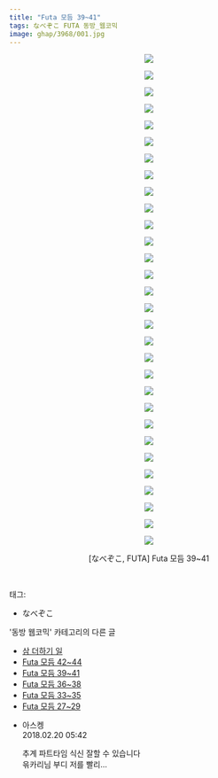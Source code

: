 ```yaml
---
title: "Futa 모듬 39~41"
tags: なべぞこ FUTA 동방_웹코믹
image: ghap/3968/001.jpg
---
```

<div class="article">
<p style="text-align: center; clear: none; float: none;"><img src="{{ site.nasurl }}/ghap/3968/001.jpg"/></p>
<p style="text-align: center; clear: none; float: none;"><img src="{{ site.nasurl }}/ghap/3968/002.jpg"/></p>
<p style="text-align: center; clear: none; float: none;"><img src="{{ site.nasurl }}/ghap/3968/003.jpg"/></p>
<p style="text-align: center; clear: none; float: none;"><img src="{{ site.nasurl }}/ghap/3968/004.jpg"/></p>
<p style="text-align: center; clear: none; float: none;"><img src="{{ site.nasurl }}/ghap/3968/005.jpg"/></p>
<p style="text-align: center; clear: none; float: none;"><img src="{{ site.nasurl }}/ghap/3968/006.jpg"/></p>
<p style="text-align: center; clear: none; float: none;"><img src="{{ site.nasurl }}/ghap/3968/007.jpg"/></p>
<p style="text-align: center; clear: none; float: none;"><img src="{{ site.nasurl }}/ghap/3968/008.jpg"/></p>
<p style="text-align: center; clear: none; float: none;"><img src="{{ site.nasurl }}/ghap/3968/009.jpg"/></p>
<p style="text-align: center; clear: none; float: none;"><img src="{{ site.nasurl }}/ghap/3968/010.jpg"/></p>
<p style="text-align: center; clear: none; float: none;"><img src="{{ site.nasurl }}/ghap/3968/011.jpg"/></p>
<p style="text-align: center; clear: none; float: none;"><img src="{{ site.nasurl }}/ghap/3968/012.jpg"/></p>
<p style="text-align: center; clear: none; float: none;"><img src="{{ site.nasurl }}/ghap/3968/013.jpg"/></p>
<p style="text-align: center; clear: none; float: none;"><img src="{{ site.nasurl }}/ghap/3968/014.jpg"/></p>
<p style="text-align: center; clear: none; float: none;"><img src="{{ site.nasurl }}/ghap/3968/015.jpg"/></p>
<p style="text-align: center; clear: none; float: none;"><img src="{{ site.nasurl }}/ghap/3968/016.jpg"/></p>
<p style="text-align: center; clear: none; float: none;"><img src="{{ site.nasurl }}/ghap/3968/017.jpg"/></p>
<p style="text-align: center; clear: none; float: none;"><img src="{{ site.nasurl }}/ghap/3968/018.jpg"/></p>
<p style="text-align: center; clear: none; float: none;"><img src="{{ site.nasurl }}/ghap/3968/019.jpg"/></p>
<p style="text-align: center; clear: none; float: none;"><img src="{{ site.nasurl }}/ghap/3968/020.jpg"/></p>
<p style="text-align: center; clear: none; float: none;"><img src="{{ site.nasurl }}/ghap/3968/021.jpg"/></p>
<p style="text-align: center; clear: none; float: none;"><img src="{{ site.nasurl }}/ghap/3968/022.jpg"/></p>
<p style="text-align: center; clear: none; float: none;"><img src="{{ site.nasurl }}/ghap/3968/023.jpg"/></p>
<p style="text-align: center; clear: none; float: none;"><img src="{{ site.nasurl }}/ghap/3968/024.jpg"/></p>
<p style="text-align: center; clear: none; float: none;"><img src="{{ site.nasurl }}/ghap/3968/025.jpg"/></p>
<p style="text-align: center; clear: none; float: none;"><img src="{{ site.nasurl }}/ghap/3968/026.jpg"/></p>
<p style="text-align: center; clear: none; float: none;"><img src="{{ site.nasurl }}/ghap/3968/027.jpg"/></p>
<p style="text-align: center; clear: none; float: none;"><img src="{{ site.nasurl }}/ghap/3968/028.jpg"/></p>
<p style="text-align: center; clear: none; float: none;"><img src="{{ site.nasurl }}/ghap/3968/029.jpg"/></p>
<p style="text-align: center; clear: none; float: none;"><img src="{{ site.nasurl }}/ghap/3968/030.jpg"/></p>
<p style="text-align: center; clear: none; float: none;">[なべぞこ, FUTA] Futa 모듬 39~41</p>
<p><br/></p>
</div><div class="tagTrail">
<p>태그: </p>
<ul>
<li>なべぞこ</li>
</ul>
</div><div class="another">
<p>'동방 웹코믹' 카테고리의 다른 글</p>
<ul>
<li><a href="/2017-11-26-ghap_3971">삼 더하기 일</a></li>
<li><a href="/2017-11-25-ghap_3969">Futa 모듬 42~44</a></li>
<li><a href="/2017-11-25-ghap_3968">Futa 모듬 39~41</a></li>
<li><a href="/2017-11-25-ghap_3967">Futa 모듬 36~38</a></li>
<li><a href="/2017-11-25-ghap_3966">Futa 모듬 33~35</a></li>
<li><a href="/2017-11-25-ghap_3965">Futa 모듬 27~29</a></li>
</ul>
</div><div class="cb_module cb_fluid">
<div class="cb_wrt cb_profile">
<div class="comment">
<ul>
<li class="cb_thumb_off" id="comment15202937">
<div class="cb_comment_area">
<div class="cb_info_area">
<div class="cb_section">
<span class="cb_nick_name">아스켕</span>
</div>
<div class="cb_section">
<span class="cb_date">2018.02.20 05:42 </span>
</div>
</div>
<div class="cb_dsc_comment">
<p class="cb_dsc">
											추계 파트타임 식신 잘할 수 있습니다<br/>
윾카리님 부디 저를 빨리...
										</p>
</div>
</div></li>
</ul>
</div>
</div><!-- commentList close -->
</div>